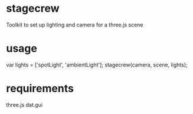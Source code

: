 # stagecrew
Toolkit to set up lighting and camera for a three.js scene

# usage
var lights = ['spotLight', 'ambientLight'];
stagecrew(camera, scene, lights);

# requirements
three.js
dat.gui
